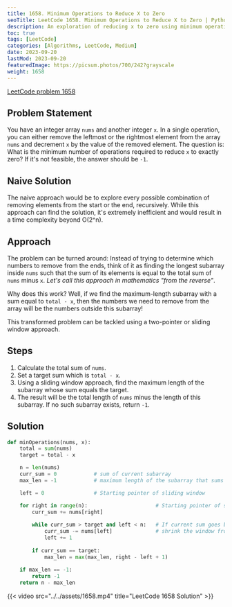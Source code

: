 ```yaml
---
title: 1658. Minimum Operations to Reduce X to Zero
seoTitle: LeetCode 1658. Minimum Operations to Reduce X to Zero | Python Solution and Explanation
description: An exploration of reducing x to zero using minimum operations.
toc: true
tags: [LeetCode]
categories: [Algorithms, LeetCode, Medium]
date: 2023-09-20
lastMod: 2023-09-20
featuredImage: https://picsum.photos/700/242?grayscale
weight: 1658
---
```


[LeetCode problem 1658](<https://leetcode.com/problems/minimum-operations-to-reduce-x-to-zero/>)

## Problem Statement

You have an integer array `nums` and another integer `x`. In a single operation, you can either remove the leftmost or the rightmost element from the array `nums` and decrement `x` by the value of the removed element. The question is: What is the minimum number of operations required to reduce `x` to exactly zero? If it's not feasible, the answer should be `-1`.

## Naive Solution

The naive approach would be to explore every possible combination of removing elements from the start or the end, recursively. While this approach can find the solution, it's extremely inefficient and would result in a time complexity beyond O(2^n).

## Approach

The problem can be turned around: Instead of trying to determine which numbers to remove from the ends, think of it as finding the longest subarray inside `nums` such that the sum of its elements is equal to the total sum of `nums` minus `x`. *Let's call this approach in mathematics "from the reverse"*.

Why does this work? Well, if we find the maximum-length subarray with a sum equal to `total - x`, then the numbers we need to remove from the array will be the numbers outside this subarray!

This transformed problem can be tackled using a two-pointer or sliding window approach.

## Steps

1. Calculate the total sum of `nums`.
2. Set a target sum which is `total - x`.
3. Using a sliding window approach, find the maximum length of the subarray whose sum equals the target.
4. The result will be the total length of `nums` minus the length of this subarray. If no such subarray exists, return `-1`.

## Solution

```python
def minOperations(nums, x):
    total = sum(nums)
    target = total - x

    n = len(nums)
    curr_sum = 0            # sum of current subarray
    max_len = -1            # maximum length of the subarray that sums up to the target

    left = 0                # Starting pointer of sliding window

    for right in range(n):                      # Starting pointer of sliding window
        curr_sum += nums[right]
        
        while curr_sum > target and left < n:   # If current sum goes beyond target
            curr_sum -= nums[left]              # shrink the window from the left
            left += 1
        
        if curr_sum == target:
            max_len = max(max_len, right - left + 1)
    
    if max_len == -1:
        return -1
    return n - max_len
```

{{< video src="../../assets/1658.mp4" title="LeetCode 1658 Solution" >}}
